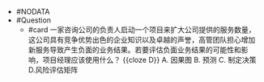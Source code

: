 - #NODATA
- #Question
	- #card 一家咨询公司的负责人启动一个项目来扩大公司提供的服务数量，这公司具有竞争优势出色的企业知识以及卓越的声誉，高管团队担心增加新服务导致产生负面的业务结果。若要评估负面业务结果的可能性和影响，项目经理应该使用什么？ {{cloze D}}
	  A. 因果图
	  B. 预测
	  C. 制定决策
	  D.风险评估矩阵
